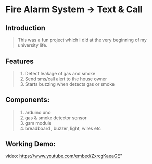 # Fire Alarm System -> Text & Call

## Introduction

> This was a fun project which I did at the very beginning of my university life. 

## Features

> 1. Detect leakage of gas and smoke
> 2. Send sms/call alert to the house owner
> 3. Starts buzzing when detects gas or smoke

## Components:

> 1. arduino uno
> 2. gas & smoke detector sensor
> 3. gsm module
> 4. breadboard , buzzer, light, wires etc

## Working Demo: 

video: https://www.youtube.com/embed/ZxrcgKaeaGE"

